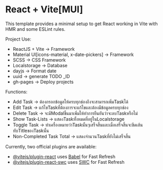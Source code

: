 # React + Vite[MUI]
  This template provides a minimal setup to get React working in Vite with HMR and some ESLint rules.
  
Project Use:

- ReactJS + Vite -> Framework
- Material UI[icons-material, x-date-pickers] -> Framework
- SCSS -> CSS Framework
- Localstorage -> Database
- dayjs -> Format date
- uuid -> generate TODO \_ID
- gh-pages -> Deploy projects

Functions:

- Add Task -> ต้องกรอกข้อมูลให้ครบทุกช่องถึงจะสามารถเพิ่มTaskได้
- Edit Task -> แก้ไขTaskที่ต้องการจะแก้ไขและต้องมีข้อมูลครบทุกช่อง
- Delete Task -> จะมีModalขึ้นมาเพิ่มให้ทำการยืนยันว่าจะลบTaskหรือไม่
- Show Task-Lists -> แสดงTaskทั้งหมดที่อยู่ในLocalstorage
- Toggle Task -> ทำเครื่องหมายว่าTaskนั้นๆเสร็จสิ้นและเมื่อเสร็จสิ้นจะขีดเส้นทับTitleของTaskนั้น
- Non-Completed Task Total -> แสดงจำนวนTaskที่ยังไม่เสร็จสิ้น

Currently, two official plugins are available:

- [@vitejs/plugin-react](https://github.com/vitejs/vite-plugin-react/blob/main/packages/plugin-react/README.md) uses [Babel](https://babeljs.io/) for Fast Refresh
- [@vitejs/plugin-react-swc](https://github.com/vitejs/vite-plugin-react-swc) uses [SWC](https://swc.rs/) for Fast Refresh
